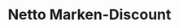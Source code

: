 ---
title: "Netto Marken-Discount"
url: /bad-wuennenberg/netto-marken-discount/
shop: Supermarkt
---